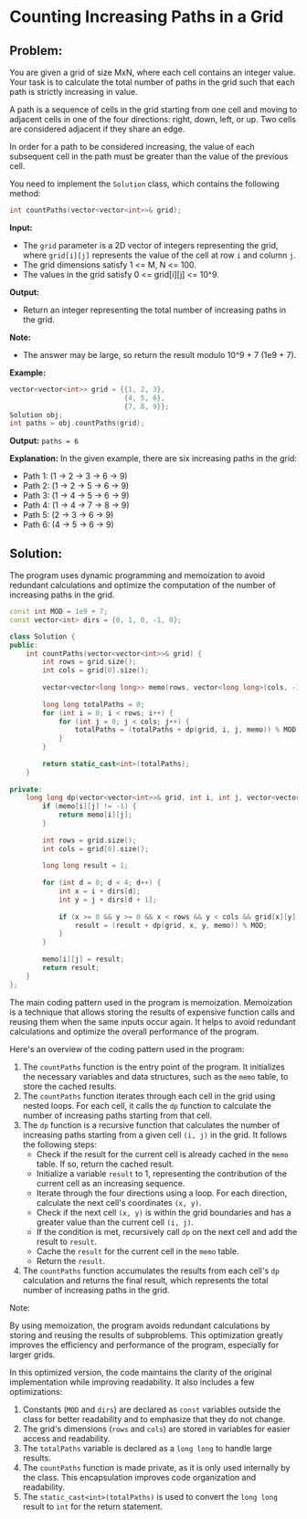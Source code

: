 # Counting Increasing Paths in a Grid

## Problem:

You are given a grid of size MxN, where each cell contains an integer value. Your task is to calculate the total number of paths in the grid such that each path is strictly increasing in value.

A path is a sequence of cells in the grid starting from one cell and moving to adjacent cells in one of the four directions: right, down, left, or up. Two cells are considered adjacent if they share an edge.

In order for a path to be considered increasing, the value of each subsequent cell in the path must be greater than the value of the previous cell.

You need to implement the `Solution` class, which contains the following method:

```cpp
int countPaths(vector<vector<int>>& grid);
```

**Input:**

* The `grid` parameter is a 2D vector of integers representing the grid, where `grid[i][j]` represents the value of the cell at row `i` and column `j`.
* The grid dimensions satisfy 1 <= M, N <= 100.
* The values in the grid satisfy 0 <= grid\[i]\[j] <= 10^9.

**Output:**

* Return an integer representing the total number of increasing paths in the grid.

**Note:**

* The answer may be large, so return the result modulo 10^9 + 7 (1e9 + 7).

**Example:**

```cpp
vector<vector<int>> grid = {{1, 2, 3},
                            {4, 5, 6},
                            {7, 8, 9}};
Solution obj;
int paths = obj.countPaths(grid);
```

**Output:** `paths = 6`

**Explanation:** In the given example, there are six increasing paths in the grid:

* Path 1: (1 -> 2 -> 3 -> 6 -> 9)
* Path 2: (1 -> 2 -> 5 -> 6 -> 9)
* Path 3: (1 -> 4 -> 5 -> 6 -> 9)
* Path 4: (1 -> 4 -> 7 -> 8 -> 9)
* Path 5: (2 -> 3 -> 6 -> 9)
* Path 6: (4 -> 5 -> 6 -> 9)

## Solution:

The program uses dynamic programming and memoization to avoid redundant calculations and optimize the computation of the number of increasing paths in the grid.

```cpp
const int MOD = 1e9 + 7;
const vector<int> dirs = {0, 1, 0, -1, 0};

class Solution {
public:
    int countPaths(vector<vector<int>>& grid) {
        int rows = grid.size();
        int cols = grid[0].size();
        
        vector<vector<long long>> memo(rows, vector<long long>(cols, -1));
        
        long long totalPaths = 0;
        for (int i = 0; i < rows; i++) {
            for (int j = 0; j < cols; j++) {
                totalPaths = (totalPaths + dp(grid, i, j, memo)) % MOD;
            }
        }
        
        return static_cast<int>(totalPaths);
    }
    
private:
    long long dp(vector<vector<int>>& grid, int i, int j, vector<vector<long long>>& memo) {
        if (memo[i][j] != -1) {
            return memo[i][j];
        }
        
        int rows = grid.size();
        int cols = grid[0].size();
        
        long long result = 1;
        
        for (int d = 0; d < 4; d++) {
            int x = i + dirs[d];
            int y = j + dirs[d + 1];
            
            if (x >= 0 && y >= 0 && x < rows && y < cols && grid[x][y] > grid[i][j]) {
                result = (result + dp(grid, x, y, memo)) % MOD;
            }
        }
        
        memo[i][j] = result;
        return result;
    }
};

```

The main coding pattern used in the program is memoization. Memoization is a technique that allows storing the results of expensive function calls and reusing them when the same inputs occur again. It helps to avoid redundant calculations and optimize the overall performance of the program.

Here's an overview of the coding pattern used in the program:

1. The `countPaths` function is the entry point of the program. It initializes the necessary variables and data structures, such as the `memo` table, to store the cached results.
2. The `countPaths` function iterates through each cell in the grid using nested loops. For each cell, it calls the `dp` function to calculate the number of increasing paths starting from that cell.
3. The `dp` function is a recursive function that calculates the number of increasing paths starting from a given cell `(i, j)` in the grid. It follows the following steps:
   * Check if the result for the current cell is already cached in the `memo` table. If so, return the cached result.
   * Initialize a variable `result` to 1, representing the contribution of the current cell as an increasing sequence.
   * Iterate through the four directions using a loop. For each direction, calculate the next cell's coordinates `(x, y)`.
   * Check if the next cell `(x, y)` is within the grid boundaries and has a greater value than the current cell `(i, j)`.
   * If the condition is met, recursively call `dp` on the next cell and add the result to `result`.
   * Cache the `result` for the current cell in the `memo` table.
   * Return the `result`.
4. The `countPaths` function accumulates the results from each cell's `dp` calculation and returns the final result, which represents the total number of increasing paths in the grid.

Note:

By using memoization, the program avoids redundant calculations by storing and reusing the results of subproblems. This optimization greatly improves the efficiency and performance of the program, especially for larger grids.

In this optimized version, the code maintains the clarity of the original implementation while improving readability. It also includes a few optimizations:

1. Constants (`MOD` and `dirs`) are declared as `const` variables outside the class for better readability and to emphasize that they do not change.
2. The grid's dimensions (`rows` and `cols`) are stored in variables for easier access and readability.
3. The `totalPaths` variable is declared as a `long long` to handle large results.
4. The `countPaths` function is made private, as it is only used internally by the class. This encapsulation improves code organization and readability.
5. The `static_cast<int>(totalPaths)` is used to convert the `long long` result to `int` for the return statement.

